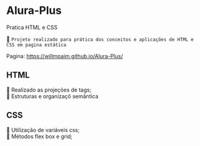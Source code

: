 # Alura-Plus
Pratica HTML e CSS

:pushpin: `Projeto realizado para prática dos conceitos e aplicações de HTML e CSS em pagina estática`

Pagina: https://willmpaim.github.io/Alura-Plus/

<h2>HTML</h2>

:wrench: Realizado as projeções de tags;
<br>
:wrench: Estruturas e organizaçõ semântica

<h2>CSS</h2>

:wrench: Utilização de variáveis css;
<br>
:wrench: Métodos flex box e grid;
